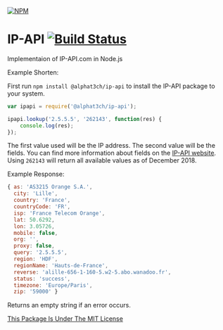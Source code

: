 [![NPM](https://nodei.co/npm/@alphat3ch/ip-api.png?downloads=true&stars=true)](https://npmjs.com/package/@alphat3ch/ip-api/)

# IP-API [![Build Status](https://travis-ci.org/JeffResc/IP-API-Node.js.svg?branch=master)](https://travis-ci.org/JeffResc/IP-API-Node.js)
Implementaion of IP-API.com in Node.js

Example Shorten:

First run ```npm install @alphat3ch/ip-api``` to install the IP-API package to your system.

```javascript
var ipapi = require('@alphat3ch/ip-api');

ipapi.lookup('2.5.5.5', '262143', function(res) {
	console.log(res);
});
```

The first value used will be the IP address. The second value will be the fields. You can find more information about fields on the [IP-API website](http://ip-api.com/docs/api:json#generatedData). Using `262143` will return all available values as of December 2018.

Example Response:
```javascript
{ as: 'AS3215 Orange S.A.',
  city: 'Lille',
  country: 'France',
  countryCode: 'FR',
  isp: 'France Telecom Orange',
  lat: 50.6292,
  lon: 3.05726,
  mobile: false,
  org: '',
  proxy: false,
  query: '2.5.5.5',
  region: 'HDF',
  regionName: 'Hauts-de-France',
  reverse: 'alille-656-1-160-5.w2-5.abo.wanadoo.fr',
  status: 'success',
  timezone: 'Europe/Paris',
  zip: '59000' }
```

Returns an empty string if an error occurs.

[This Package Is Under The MIT License](https://raw.githubusercontent.com/JeffResc/IP-API-Node/master/LICENSE.txt)